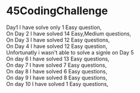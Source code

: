 # 45CodingChallenge
Day1 I have solve only 1 Easy question,     
On Day 2 I have solved 14 Easy,Medium questions,     
On Day 3 I have solved 12 Easy questions,     
On Day 4 I have solved 12 Easy question,      
Unfortunatly i wasn't able to solve a signle on Day 5                         
On day 6 I have solved 13 Easy questions,             
On day 7 I have solved 7 Easy questions,                           
On day 8 I have solved 6 Easy questions,                   
On day 9 I have solved 8 Easy questions,                        
On day 10 I have solved 1 Easy questions,                                  
